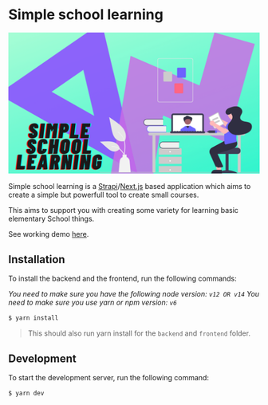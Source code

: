 # Simple school learning

![Banner](banner.png)

Simple school learning is a [Strapi](https://strapi.io/)/[Next.js](https://nextjs.org/) based application which aims to create a simple but powerfull tool to create small courses.

This aims to support you with creating some variety for learning basic elementary School things.

See working demo [here](https://monosnap.com/file/mtHxcFrjMceOFN8V9KKnoB2cetcNaW).

## Installation

To install the backend and the frontend, run the following commands:

*You need to make sure you have the following node version: `v12 OR v14`*
*You need to make sure you use yarn or npm version: `v6`*

```bash
$ yarn install
```

> This should also run yarn install for the `backend` and `frontend` folder.

## Development

To start the development server, run the following command:

```bash
$ yarn dev
```
